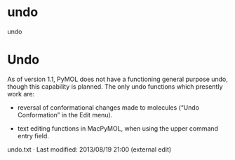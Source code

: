 # undo

undo

# Undo

As of version 1.1, PyMOL does not have a functioning general purpose undo, though this capability is planned. The only undo functions which presently work are: 

  * reversal of conformational changes made to molecules (“Undo Conformation” in the Edit menu).

  * text editing functions in MacPyMOL, when using the upper command entry field.




undo.txt · Last modified: 2013/08/19 21:00 (external edit)
